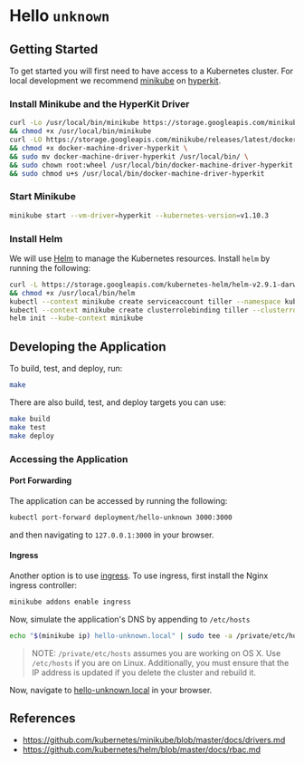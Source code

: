# Hello `unknown`

## Getting Started

To get started you will first need to have access to a Kubernetes cluster.
For local development we recommend [minikube](https://github.com/kubernetes/minikube) on [hyperkit](https://github.com/moby/hyperkit).

### Install Minikube and the HyperKit Driver

```bash
curl -Lo /usr/local/bin/minikube https://storage.googleapis.com/minikube/releases/latest/minikube-darwin-amd64 \
&& chmod +x /usr/local/bin/minikube
curl -LO https://storage.googleapis.com/minikube/releases/latest/docker-machine-driver-hyperkit \
&& chmod +x docker-machine-driver-hyperkit \
&& sudo mv docker-machine-driver-hyperkit /usr/local/bin/ \
&& sudo chown root:wheel /usr/local/bin/docker-machine-driver-hyperkit \
&& sudo chmod u+s /usr/local/bin/docker-machine-driver-hyperkit
```

### Start Minikube

```bash
minikube start --vm-driver=hyperkit --kubernetes-version=v1.10.3
```

### Install Helm

We will use [Helm](https://github.com/kubernetes/helm) to manage the Kubernetes resources.
Install `helm` by running the following:

```bash
curl -L https://storage.googleapis.com/kubernetes-helm/helm-v2.9.1-darwin-amd64.tar.gz | tar -xz -C /usr/local/bin --strip-components=1 darwin-amd64/helm \
&& chmod +x /usr/local/bin/helm
kubectl --context minikube create serviceaccount tiller --namespace kube-system
kubectl --context minikube create clusterrolebinding tiller --clusterrole cluster-admin --serviceaccount=kube-system:tiller
helm init --kube-context minikube
```

## Developing the Application

To build, test, and deploy, run:

```bash
make
```

There are also build, test, and deploy targets you can use:

```bash
make build
make test
make deploy
```

### Accessing the Application

#### Port Forwarding

The application can be accessed by running the following:

```bash
kubectl port-forward deployment/hello-unknown 3000:3000
```

and then navigating to `127.0.0.1:3000` in your browser.

#### Ingress

Another option is to use [ingress](https://kubernetes.io/docs/concepts/services-networking/ingress/).
To use ingress, first install the Nginx ingress controller:

```bash
minikube addons enable ingress
```

Now, simulate the application's DNS by appending to `/etc/hosts`

```bash
echo "$(minikube ip) hello-unknown.local" | sudo tee -a /private/etc/hosts
```

> NOTE: `/private/etc/hosts` assumes you are working on OS X. Use `/etc/hosts` if you are on Linux.
> Additionally, you must ensure that the IP address is updated if you delete the cluster and rebuild it.

Now, navigate to [hello-unknown.local](http://hello-unknown.local) in your browser.

## References

- https://github.com/kubernetes/minikube/blob/master/docs/drivers.md
- https://github.com/kubernetes/helm/blob/master/docs/rbac.md

